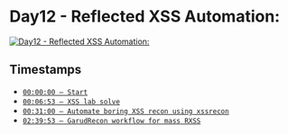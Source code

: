 # Day12 - Reflected XSS Automation:
[![Day12 - Reflected XSS Automation:](https://img.youtube.com/vi/DeWsuYi8cHE/maxresdefault.jpg)](https://youtu.be/DeWsuYi8cHE)

## Timestamps
- [`00:00:00 — Start`](https://youtu.be/DeWsuYi8cHE?t=0)
- [`00:06:53 — XSS lab solve`](https://youtu.be/DeWsuYi8cHE?t=413)
- [`00:31:00 — Automate boring XSS recon using xssrecon`](https://youtu.be/DeWsuYi8cHE?t=1860)
- [`02:39:53 — GarudRecon workflow for mass RXSS`](https://youtu.be/DeWsuYi8cHE?t=9593)
